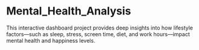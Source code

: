 # Mental_Health_Analysis
This interactive dashboard project provides deep insights into how lifestyle factors—such as sleep, stress, screen time, diet, and work hours—impact mental health and happiness levels.
